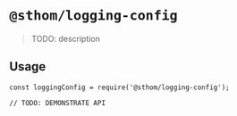 # `@sthom/logging-config`

> TODO: description

## Usage

```
const loggingConfig = require('@sthom/logging-config');

// TODO: DEMONSTRATE API
```
